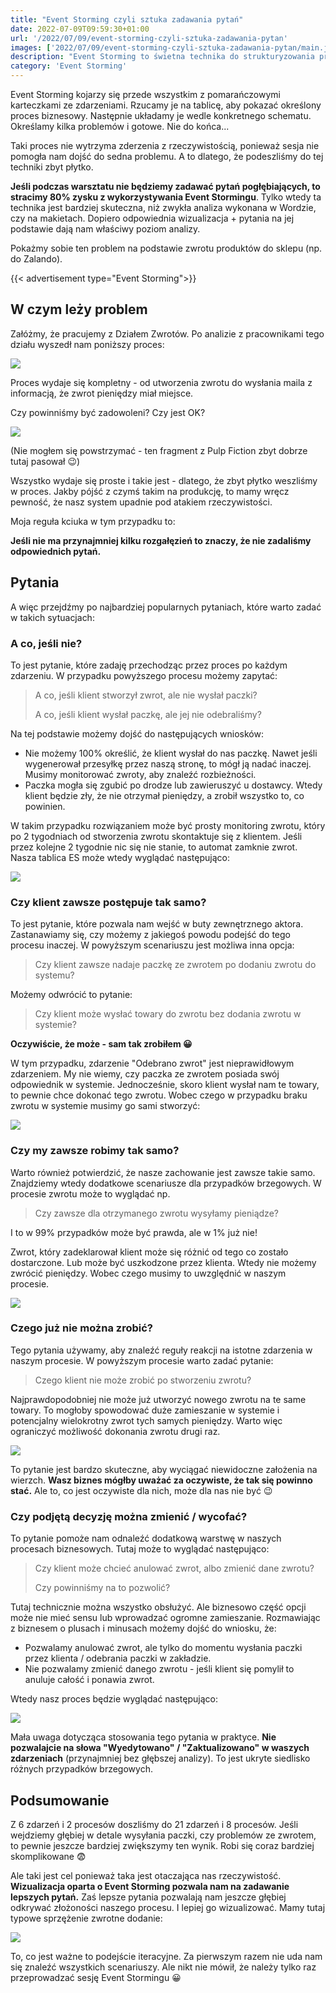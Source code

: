```yaml
---
title: "Event Storming czyli sztuka zadawania pytań"
date: 2022-07-09T09:59:30+01:00
url: '/2022/07/09/event-storming-czyli-sztuka-zadawania-pytan'
images: ['2022/07/09/event-storming-czyli-sztuka-zadawania-pytan/main.jpg']
description: "Event Storming to świetna technika do strukturyzowania procesów biznesowych. Jednak wymaga odpowiedniego zadawania pytań, aby osiągnąć właściwy rezultat."
category: 'Event Storming'
---
```


Event Storming kojarzy się przede wszystkim z pomarańczowymi karteczkami ze zdarzeniami. Rzucamy je na tablicę, aby pokazać określony proces biznesowy. Następnie układamy je wedle konkretnego schematu. Określamy kilka problemów i gotowe. Nie do końca...

Taki proces nie wytrzyma zderzenia z rzeczywistością, ponieważ sesja nie pomogła nam dojść do sedna problemu. A to dlatego, że podeszliśmy do tej techniki zbyt płytko.

**Jeśli podczas warsztatu nie będziemy zadawać pytań pogłębiających, to stracimy 80% zysku z wykorzystywania Event Stormingu**. Tylko wtedy ta technika jest bardziej skuteczna, niż zwykła analiza wykonana w Wordzie, czy na makietach. Dopiero odpowiednia wizualizacja + pytania na jej podstawie dają nam właściwy poziom analizy.

Pokażmy sobie ten problem na podstawie zwrotu produktów do sklepu (np. do Zalando).

{{< advertisement type="Event Storming">}}

## W czym leży problem

Załóżmy, że pracujemy z Działem Zwrotów. Po analizie z pracownikami tego działu wyszedł nam poniższy proces:

[![](es-pytania-0.jpg)](es-pytania-0.jpg)

Proces wydaje się kompletny - od utworzenia zwrotu do wysłania maila z informacją, że zwrot pieniędzy miał miejsce.

Czy powinniśmy być zadowoleni? Czy jest OK?

[![](pulp-fiction.jpg)](pulp-fiction.jpg)

(Nie mogłem się powstrzymać - ten fragment z Pulp Fiction zbyt dobrze tutaj pasował 😉) 

Wszystko wydaje się proste i takie jest - dlatego, że zbyt płytko weszliśmy w proces. Jakby pójść z czymś takim na produkcję, to mamy wręcz pewność, że nasz system upadnie pod atakiem rzeczywistości.

Moja reguła kciuka w tym przypadku to:

**Jeśli nie ma przynajmniej kilku rozgałęzień to znaczy, że nie zadaliśmy odpowiednich pytań.**

## Pytania

A więc przejdźmy po najbardziej popularnych pytaniach, które warto zadać w takich sytuacjach:

### A co, jeśli nie?

To jest pytanie, które zadaję przechodząc przez proces po każdym zdarzeniu. W przypadku powyższego procesu możemy zapytać:

> A co, jeśli klient stworzył zwrot, ale nie wysłał paczki?
>
> A co, jeśli klient wysłał paczkę, ale jej nie odebraliśmy?

Na tej podstawie możemy dojść do następujących wniosków:
- Nie możemy 100% określić, że klient wysłał do nas paczkę. Nawet jeśli wygenerował przesyłkę przez naszą stronę, to mógł ją nadać inaczej. Musimy monitorować zwroty, aby znaleźć rozbieżności.
- Paczka mogła się zgubić po drodze lub zawieruszyć u dostawcy. Wtedy klient będzie zły, że nie otrzymał pieniędzy, a zrobił wszystko to, co powinien.

W takim przypadku rozwiązaniem może być prosty monitoring zwrotu, który po 2 tygodniach od stworzenia zwrotu skontaktuje się z klientem. Jeśli przez kolejne 2 tygodnie nic się nie stanie, to automat zamknie zwrot. Nasza tablica ES może wtedy wyglądać następująco:

[![](es-pytania-1.jpg)](es-pytania-1.jpg)

### Czy klient zawsze postępuje tak samo?

To jest pytanie, które pozwala nam wejść w buty zewnętrznego aktora. Zastanawiamy się, czy możemy z jakiegoś powodu podejść do tego procesu inaczej. W powyższym scenariuszu jest możliwa inna opcja:

> Czy klient zawsze nadaje paczkę ze zwrotem po dodaniu zwrotu do systemu? 

Możemy odwrócić to pytanie:

> Czy klient może wysłać towary do zwrotu bez dodania zwrotu w systemie?

**Oczywiście, że może - sam tak zrobiłem 😀** 

W tym przypadku, zdarzenie "Odebrano zwrot" jest nieprawidłowym zdarzeniem. My nie wiemy, czy paczka ze zwrotem posiada swój odpowiednik w systemie. Jednocześnie, skoro klient wysłał nam te towary, to pewnie chce dokonać tego zwrotu. Wobec czego w przypadku braku zwrotu w systemie musimy go sami stworzyć:

[![](es-pytania-2.jpg)](es-pytania-2.jpg)

### Czy my zawsze robimy tak samo?

Warto również potwierdzić, że nasze zachowanie jest zawsze takie samo. Znajdziemy wtedy dodatkowe scenariusze dla przypadków brzegowych. W procesie zwrotu może to wyglądać np.

> Czy zawsze dla otrzymanego zwrotu wysyłamy pieniądze?

I to w 99% przypadków może być prawda, ale w 1% już nie!

Zwrot, który zadeklarował klient może się różnić od tego co zostało dostarczone. Lub może być uszkodzone przez klienta. Wtedy nie możemy zwrócić pieniędzy. Wobec czego musimy to uwzględnić w naszym procesie.

[![](es-pytania-3.jpg)](es-pytania-3.jpg)

### Czego już nie można zrobić?

Tego pytania używamy, aby znaleźć reguły reakcji na istotne zdarzenia w naszym procesie. W powyższym procesie warto zadać pytanie:

> Czego klient nie może zrobić po stworzeniu zwrotu?

Najprawdopodobniej nie może już utworzyć nowego zwrotu na te same towary. To mogłoby spowodować duże zamieszanie w systemie i potencjalny wielokrotny zwrot tych samych pieniędzy. Warto więc ograniczyć możliwość dokonania zwrotu drugi raz.

[![](es-pytania-4.jpg)](es-pytania-4.jpg)

To pytanie jest bardzo skuteczne, aby wyciągać niewidoczne założenia na wierzch. **Wasz biznes mógłby uważać za oczywiste, że tak się powinno stać.** Ale to, co jest oczywiste dla nich, może dla nas nie być 😉

### Czy podjętą decyzję można zmienić / wycofać?

To pytanie pomoże nam odnaleźć dodatkową warstwę w naszych procesach biznesowych. Tutaj może to wyglądać następująco:

> Czy klient może chcieć anulować zwrot, albo zmienić dane zwrotu?
> 
> Czy powinniśmy na to pozwolić?

Tutaj technicznie można wszystko obsłużyć. Ale biznesowo część opcji może nie mieć sensu lub wprowadzać ogromne zamieszanie. Rozmawiając z biznesem o plusach i minusach możemy dojść do wniosku, że:

- Pozwalamy anulować zwrot, ale tylko do momentu wysłania paczki przez klienta / odebrania paczki w zakładzie.
- Nie pozwalamy zmienić danego zwrotu - jeśli klient się pomylił to anuluje całość i ponawia zwrot.

Wtedy nasz proces będzie wyglądać następująco:

[![](es-pytania-5.jpg)](es-pytania-5.jpg)

Mała uwaga dotycząca stosowania tego pytania w praktyce. **Nie pozwalajcie na słowa "Wyedytowano" / "Zaktualizowano" w waszych zdarzeniach** (przynajmniej bez głębszej analizy). To jest ukryte siedlisko różnych przypadków brzegowych.

## Podsumowanie

Z 6 zdarzeń i 2 procesów doszliśmy do 21 zdarzeń i 8 procesów. Jeśli wejdziemy głębiej w detale wysyłania paczki, czy problemów ze zwrotem, to pewnie jeszcze bardziej zwiększymy ten wynik. Robi się coraz bardziej skomplikowane 😨

Ale taki jest cel ponieważ taka jest otaczająca nas rzeczywistość. **Wizualizacja oparta o Event Storming pozwala nam na zadawanie lepszych pytań.** Zaś lepsze pytania pozwalają nam jeszcze głębiej odkrywać złożoności naszego procesu. I lepiej go wizualizować. Mamy tutaj typowe sprzężenie zwrotne dodanie:

[![](es-pytania-6.jpg)](es-pytania-6.jpg)

To, co jest ważne to podejście iteracyjne. Za pierwszym razem nie uda nam się znaleźć wszystkich scenariuszy. Ale nikt nie mówił, że należy tylko raz przeprowadzać sesję Event Stormingu 😀